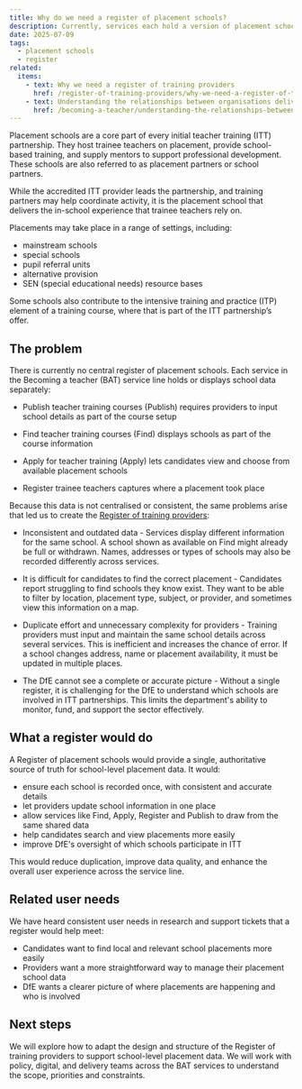```yaml
---
title: Why do we need a register of placement schools?
description: Currently, services each hold a version of placement school data, which can lead to inconsistencies and errors whenever information is copied or updated in one system but not another
date: 2025-07-09
tags:
  - placement schools
  - register
related:
  items:
    - text: Why we need a register of training providers
      href: /register-of-training-providers/why-we-need-a-register-of-training-providers/
    - text: Understanding the relationships between organisations delivering initial teacher training
      href: /becoming-a-teacher/understanding-the-relationships-between-organisations-delivering-initial-teacher-training/
---
```


Placement schools are a core part of every initial teacher training (ITT) partnership. They host trainee teachers on placement, provide school-based training, and supply mentors to support professional development. These schools are also referred to as placement partners or school partners.

While the accredited ITT provider leads the partnership, and training partners may help coordinate activity, it is the placement school that delivers the in-school experience that trainee teachers rely on.

Placements may take place in a range of settings, including:

- mainstream schools
- special schools
- pupil referral units
- alternative provision
- SEN (special educational needs) resource bases

Some schools also contribute to the intensive training and practice (ITP) element of a training course, where that is part of the ITT partnership’s offer.

## The problem

There is currently no central register of placement schools. Each service in the Becoming a teacher (BAT) service line holds or displays school data separately:

- Publish teacher training courses (Publish) requires providers to input school details as part of the course setup

- Find teacher training courses (Find) displays schools as part of the course information

- Apply for teacher training (Apply) lets candidates view and choose from available placement schools

- Register trainee teachers captures where a placement took place

Because this data is not centralised or consistent, the same problems arise that led us to create the [Register of training providers](/register-of-training-providers/why-we-need-a-register-of-training-providers/):

- Inconsistent and outdated data - Services display different information for the same school. A school shown as available on Find might already be full or withdrawn. Names, addresses or types of schools may also be recorded differently across services.

- It is difficult for candidates to find the correct placement - Candidates report struggling to find schools they know exist. They want to be able to filter by location, placement type, subject, or provider, and sometimes view this information on a map.

- Duplicate effort and unnecessary complexity for providers - Training providers must input and maintain the same school details across several services. This is inefficient and increases the chance of error. If a school changes address, name or placement availability, it must be updated in multiple places.

- The DfE cannot see a complete or accurate picture - Without a single register, it is challenging for the DfE to understand which schools are involved in ITT partnerships. This limits the department's ability to monitor, fund, and support the sector effectively.

## What a register would do

A Register of placement schools would provide a single, authoritative source of truth for school-level placement data. It would:

- ensure each school is recorded once, with consistent and accurate details
- let providers update school information in one place
- allow services like Find, Apply, Register and Publish to draw from the same shared data
- help candidates search and view placements more easily
- improve DfE's oversight of which schools participate in ITT

This would reduce duplication, improve data quality, and enhance the overall user experience across the service line.

## Related user needs

We have heard consistent user needs in research and support tickets that a register would help meet:

- Candidates want to find local and relevant school placements more easily
- Providers want a more straightforward way to manage their placement school data
- DfE wants a clearer picture of where placements are happening and who is involved

## Next steps

We will explore how to adapt the design and structure of the Register of training providers to support school-level placement data. We will work with policy, digital, and delivery teams across the BAT services to understand the scope, priorities and constraints.
